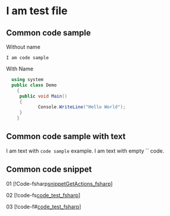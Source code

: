 
# I am test file

## Common code sample

Without name

```
I am code sample
```

With Name
```c#
  using system
  public class Demo
	{
	 public void Main()
	 {
	        Console.WriteLine("Hello World");
	 }
	}
```

## Common code sample with text
I am text with `code sample` example.
I am text with empty `` code.

## Common code snippet
01
[!Code-fsharp[snippetGetActions_fsharp](./CodeSnippets/code_test_fsharp.fs)]

02
[!code-fs[code_test_fsharp](CodeSnippets\code_test_fsharp.fs)]

03
[!code-f#[code_test_fsharp](CodeSnippets\code_test_fsharp.fs)]